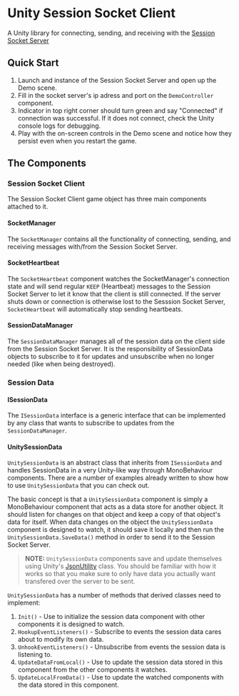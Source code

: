 # Unity Session Socket Client

A Unity library for connecting, sending, and receiving with the [Session Socket Server](https://github.com/Blitzy/session-socket-server)

## Quick Start
1. Launch and instance of the Session Socket Server and open up the Demo scene.  
2. Fill in the socket server's ip adress and port on the `DemoController` component.
3. Indicator in top right corner should turn green and say "Connected" if connection was successful. If it does not connect, check the Unity console logs for debugging.
4. Play with the on-screen controls in the Demo scene and notice how they persist even when you restart the game.

## The Components

### Session Socket Client

The Session Socket Client game object has three main components attached to it.

#### SocketManager
The `SocketManager` contains all the functionality of connecting, sending, and receiving messages with/from the Session Socket Server.

#### SocketHeartbeat
The `SocketHeartbeat` component watches the SocketManager's connection state and will send regular `KEEP` (Heartbeat) messages to the Session Socket Server to let it know that the client is still connected. If the server shuts down or connection is otherwise lost to the Sesssion Socket Server, `SocketHeartbeat` will automatically stop sending heartbeats.

#### SessionDataManager
The `SessionDataManager` manages all of the session data on the client side from the Session Socket Server. It is the responsibility of SessionData objects to subscribe to it for updates and unsubscribe when no longer needed (like when being destroyed).

### Session Data

#### ISessionData
The `ISessionData` interface is a generic interface that can be implemented by any class that wants to subscribe to updates from the `SessionDataManager`.

#### UnitySessionData
`UnitySessionData` is an abstract class that inherits from `ISessionData` and handles SessionData in a very Unity-like way through MonoBehaviour components. There are a number of examples already written to show how to use `UnitySessionData` that you can check out. 

The basic concept is that a `UnitySessionData` component is simply a MonoBehaviour component that acts as a data store for another object. It should listen for changes on that object and keep a copy of that object's data for itself. When data changes on the object the `UnitySessionData` component is designed to watch, it should save it locally and then run the `UnitySessionData.SaveData()` method in order to send it to the Session Socket Server.

> **NOTE:** `UnitySessionData` components save and update themselves using Unity's [JsonUtility](https://docs.unity3d.com/ScriptReference/JsonUtility.html) class. You should be familiar with how it works so that you make sure to only have data you actually want transfered over the server to be sent.

`UnitySessionData` has a number of methods that derived classes need to implement: 

1. `Init()` -  Use to initialize the session data component with other components it is designed to watch.
2. `HookupEventListeners()` - Subscribe to events the session data cares about to modify its own data.
3. `UnhookEventListeners()` - Unsubscribe from events the session data is listening to.
4. `UpdateDataFromLocal()` - Use to update the session data stored in this component from the other components it watches.
5. `UpdateLocalFromData()` - Use to update the watched components with the data stored in this component.